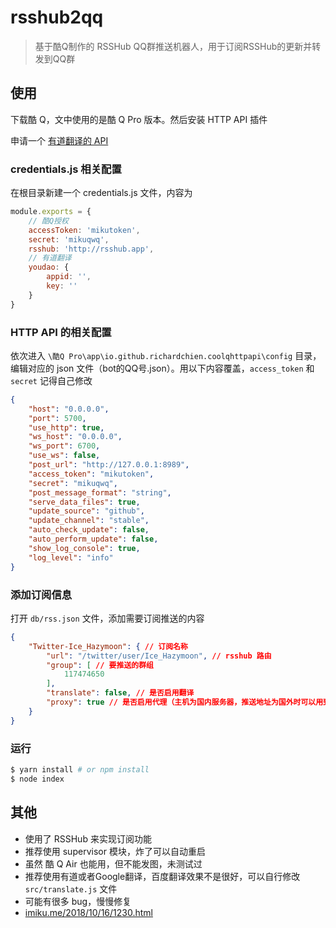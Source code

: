 # rsshub2qq

> 基于酷Q制作的 RSSHub QQ群推送机器人，用于订阅RSSHub的更新并转发到QQ群

## 使用

下载酷 Q，文中使用的是酷 Q Pro 版本。然后安装 HTTP API 插件

申请一个 [有道翻译的 API](http://ai.youdao.com/?keyfrom=fanyi-new-nav)

### credentials.js 相关配置

在根目录新建一个 credentials.js 文件，内容为

```javascript
module.exports = {
    // 酷Q授权
    accessToken: 'mikutoken',
    secret: 'mikuqwq',
    rsshub: 'http://rsshub.app',
    // 有道翻译
    youdao: {
        appid: '',
        key: ''
    }
}
```

### HTTP API 的相关配置

依次进入 `\酷Q Pro\app\io.github.richardchien.coolqhttpapi\config` 目录，编辑对应的 json 文件（bot的QQ号.json）。用以下内容覆盖，`access_token` 和 `secret` 记得自己修改

```json
{
    "host": "0.0.0.0",
    "port": 5700,
    "use_http": true,
    "ws_host": "0.0.0.0",
    "ws_port": 6700,
    "use_ws": false,
    "post_url": "http://127.0.0.1:8989",
    "access_token": "mikutoken",
    "secret": "mikuqwq",
    "post_message_format": "string",
    "serve_data_files": true,
    "update_source": "github",
    "update_channel": "stable",
    "auto_check_update": false,
    "auto_perform_update": false,
    "show_log_console": true,
    "log_level": "info"
}
```

### 添加订阅信息

打开 `db/rss.json` 文件，添加需要订阅推送的内容

```json
{
    "Twitter-Ice_Hazymoon": { // 订阅名称
        "url": "/twitter/user/Ice_Hazymoon", // rsshub 路由
        "group": [ // 要推送的群组
            117474650
        ],
        "translate": false, // 是否启用翻译
        "proxy": true // 是否启用代理（主机为国内服务器，推送地址为国外时可以用到，比如Twitter），使用 http://127.0.0.1:1080 作为代理
    }
}
```

### 运行

```bash
$ yarn install # or npm install
$ node index
```

## 其他

- 使用了 RSSHub 来实现订阅功能
- 推荐使用 supervisor 模块，炸了可以自动重启
- 虽然 酷 Q Air 也能用，但不能发图，未测试过
- 推荐使用有道或者Google翻译，百度翻译效果不是很好，可以自行修改 `src/translate.js` 文件
- 可能有很多 bug，慢慢修复
- [imiku.me/2018/10/16/1230.html](https://imiku.me/2018/10/16/1230.html)

